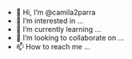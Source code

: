 - 👋 Hi, I’m @camila2parra
- 👀 I’m interested in ...
- 🌱 I’m currently learning ...
- 💞️ I’m looking to collaborate on ...
- 📫 How to reach me ...

<!---
camila2parra/camila2parra is a ✨ special ✨ repository because its `README.md` (this file) appears on your GitHub profile.
You can click the Preview link to take a look at your changes.
--->
